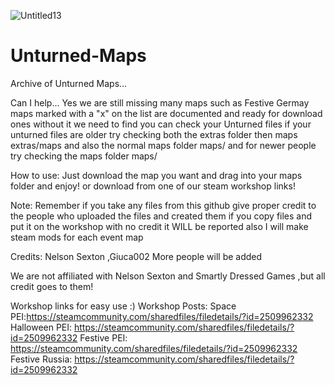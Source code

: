 ![Untitled13](https://user-images.githubusercontent.com/85449670/120948085-65b91f80-c70f-11eb-8416-093339f5a40b.png)
# Unturned-Maps
Archive of Unturned Maps...


Can I help... Yes we are still missing many maps such as Festive Germay maps marked with a "x" on the list are documented and ready for download ones without it we need to find you can check your Unturned files if your unturned files are older try checking both the extras folder then maps extras/maps and also the normal maps folder maps/ and for newer people try checking the maps folder maps/ 

How to use:
Just download the map you want and drag into your maps folder and enjoy! or download from one of our steam workshop links!

Note: Remember if you take any files from this github give proper credit to the people who uploaded the files and created them if you copy files and put it on the workshop with no credit it WILL be reported also I will make steam mods for each event map

Credits:
Nelson Sexton 
,Giuca002
More people will be added


We are not affiliated with Nelson Sexton and Smartly Dressed Games ,but all credit goes to them!

Workshop links for easy use :)
Workshop Posts: 
Space PEI:https://steamcommunity.com/sharedfiles/filedetails/?id=2509962332
Halloween PEI: https://steamcommunity.com/sharedfiles/filedetails/?id=2509962332
Festive PEI: https://steamcommunity.com/sharedfiles/filedetails/?id=2509962332
Festive Russia: https://steamcommunity.com/sharedfiles/filedetails/?id=2509962332

